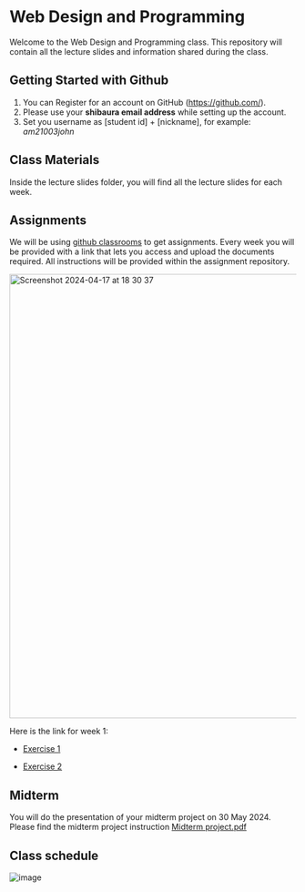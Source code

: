 # Web Design and Programming 
Welcome to the Web Design and Programming class. This repository will contain all the lecture slides and information shared during the class.

## Getting Started with Github
  1. You can Register for an account on GitHub (https://github.com/).
  2. Please use your **shibaura email address** while setting up the account.
  3. Set you username as [student id] + [nickname], for example: *am21003john*

## Class Materials
Inside the lecture slides folder, you will find all the lecture slides for each week.


## Assignments
We will be using [github classrooms](https://classroom.github.com/classrooms/166478496-shibaura-webdesign-2024-classroom) to get assignments. Every week you will be provided with a link that lets you access and upload the documents required. All instructions will be provided within the assignment repository.

<img width="780" alt="Screenshot 2024-04-17 at 18 30 37" src="https://github.com/Shibaura-WebDesign-2024/ClassMaterials/assets/82876331/e460996b-a920-4f70-803f-7f8b81460a0e">

Here is the link for week 1:
- [Exercise 1](https://classroom.github.com/a/gLxG_S83)
  

- [Exercise 2](https://classroom.github.com/a/x-LJ4646)
  

## Midterm
You will do the presentation of your midterm project on 30 May 2024. Please find the midterm project instruction [Midterm project.pdf](https://github.com/Shibaura-WebDesign-2024/ClassMaterials/files/15103236/Midterm.project.pdf)

## Class schedule
![image](https://github.com/Shibaura-WebDesign-2024/ClassMaterials/assets/67726086/9302b53a-6b31-41e9-bd90-39459088e116)
